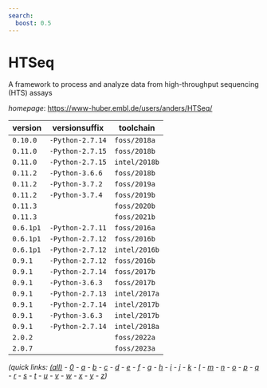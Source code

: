 ```yaml
---
search:
  boost: 0.5
---
```

# HTSeq

A framework to process and analyze data from high-throughput sequencing (HTS) assays

*homepage*: <https://www-huber.embl.de/users/anders/HTSeq/>

version | versionsuffix | toolchain
--------|---------------|----------
``0.10.0`` | ``-Python-2.7.14`` | ``foss/2018a``
``0.11.0`` | ``-Python-2.7.15`` | ``foss/2018b``
``0.11.0`` | ``-Python-2.7.15`` | ``intel/2018b``
``0.11.2`` | ``-Python-3.6.6`` | ``foss/2018b``
``0.11.2`` | ``-Python-3.7.2`` | ``foss/2019a``
``0.11.2`` | ``-Python-3.7.4`` | ``foss/2019b``
``0.11.3`` |  | ``foss/2020b``
``0.11.3`` |  | ``foss/2021b``
``0.6.1p1`` | ``-Python-2.7.11`` | ``foss/2016a``
``0.6.1p1`` | ``-Python-2.7.12`` | ``foss/2016b``
``0.6.1p1`` | ``-Python-2.7.12`` | ``intel/2016b``
``0.9.1`` | ``-Python-2.7.12`` | ``foss/2016b``
``0.9.1`` | ``-Python-2.7.14`` | ``foss/2017b``
``0.9.1`` | ``-Python-3.6.3`` | ``foss/2017b``
``0.9.1`` | ``-Python-2.7.13`` | ``intel/2017a``
``0.9.1`` | ``-Python-2.7.14`` | ``intel/2017b``
``0.9.1`` | ``-Python-3.6.3`` | ``intel/2017b``
``0.9.1`` | ``-Python-2.7.14`` | ``intel/2018a``
``2.0.2`` |  | ``foss/2022a``
``2.0.7`` |  | ``foss/2023a``


*(quick links: [(all)](../index.md) - [0](../0/index.md) - [a](../a/index.md) - [b](../b/index.md) - [c](../c/index.md) - [d](../d/index.md) - [e](../e/index.md) - [f](../f/index.md) - [g](../g/index.md) - [h](../h/index.md) - [i](../i/index.md) - [j](../j/index.md) - [k](../k/index.md) - [l](../l/index.md) - [m](../m/index.md) - [n](../n/index.md) - [o](../o/index.md) - [p](../p/index.md) - [q](../q/index.md) - [r](../r/index.md) - [s](../s/index.md) - [t](../t/index.md) - [u](../u/index.md) - [v](../v/index.md) - [w](../w/index.md) - [x](../x/index.md) - [y](../y/index.md) - [z](../z/index.md))*

